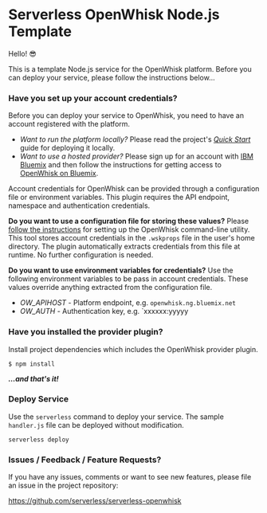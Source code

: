 # Serverless OpenWhisk Node.js Template

Hello! 😎

This is a template Node.js service for the OpenWhisk platform. Before you can deploy your service, please follow the instructions below…

### Have you set up your account credentials?

Before you can deploy your service to OpenWhisk, you need to have an account registered with the platform.

- _Want to run the platform locally?_ Please read the project's [_Quick Start_](https://github.com/openwhisk/openwhisk#quick-start) guide for deploying it locally.
- _Want to use a hosted provider?_ Please sign up for an account with [IBM Bluemix](https://console.ng.bluemix.net/) and then follow the instructions for getting access to [OpenWhisk on Bluemix](https://console.ng.bluemix.net/openwhisk/).

Account credentials for OpenWhisk can be provided through a configuration file or environment variables. This plugin requires the API endpoint, namespace and authentication credentials.

**Do you want to use a configuration file for storing these values?** Please [follow the instructions](https://console.ng.bluemix.net/openwhisk/cli) for setting up the OpenWhisk command-line utility. This tool stores account credentials in the `.wskprops` file in the user's home directory. The plugin automatically extracts credentials from this file at runtime. No further configuration is needed.

**Do you want to use environment variables for credentials?** Use the following environment variables to be pass in account credentials. These values override anything extracted from the configuration file.

- _OW_APIHOST_ - Platform endpoint, e.g. `openwhisk.ng.bluemix.net`
- _OW_AUTH_ - Authentication key, e.g. `xxxxxx:yyyyy

### Have you installed the provider plugin?

Install project dependencies which includes the OpenWhisk provider plugin.

```
$ npm install
```

**_…and that's it!_**

### Deploy Service

Use the `serverless` command to deploy your service. The sample `handler.js` file can be deployed without modification.

```shell
serverless deploy
```

### Issues / Feedback / Feature Requests?

If you have any issues, comments or want to see new features, please file an issue in the project repository:

https://github.com/serverless/serverless-openwhisk
